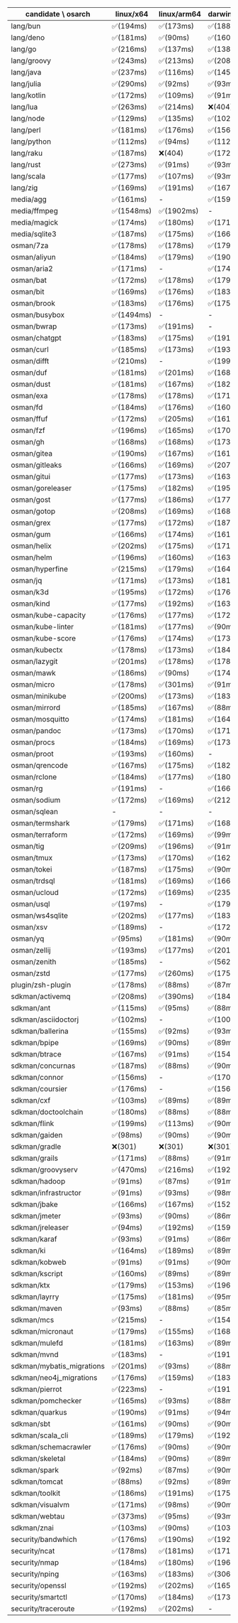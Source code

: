 | candidate \ osarch | linux/x64 | linux/arm64 | darwin/x64 | darwin/arm64 | win/x64 |
| ------------------ | ----------- | ------------ | ---------- | --------- | ------- |
|lang/bun | ✅(194ms) | ✅(173ms) | ✅(188ms) | ✅(201ms) | - |
|lang/deno | ✅(181ms) | ✅(90ms) | ✅(160ms) | ✅(169ms) | ✅(182ms) |
|lang/go | ✅(216ms) | ✅(137ms) | ✅(138ms) | ✅(137ms) | ✅(199ms) |
|lang/groovy | ✅(243ms) | ✅(213ms) | ✅(208ms) | ✅(196ms) | ✅(220ms) |
|lang/java | ✅(237ms) | ✅(116ms) | ✅(145ms) | ✅(139ms) | ✅(117ms) |
|lang/julia | ✅(290ms) | ✅(92ms) | ✅(93ms) | ✅(95ms) | ✅(95ms) |
|lang/kotlin | ✅(172ms) | ✅(109ms) | ✅(91ms) | ✅(89ms) | ✅(89ms) |
|lang/lua | ✅(263ms) | ✅(214ms) | ❌(404)| ❌(404)| ✅(227ms) |
|lang/node | ✅(129ms) | ✅(135ms) | ✅(102ms) | ✅(115ms) | ✅(113ms) |
|lang/perl | ✅(181ms) | ✅(176ms) | ✅(156ms) | ✅(96ms) | ❌(404)|
|lang/python | ✅(112ms) | ✅(94ms) | ✅(112ms) | ✅(93ms) | ✅(94ms) |
|lang/raku | ✅(187ms) | ❌(404)| ✅(172ms) | ✅(168ms) | ✅(172ms) |
|lang/rust | ✅(273ms) | ✅(91ms) | ✅(93ms) | ✅(92ms) | ✅(107ms) |
|lang/scala | ✅(177ms) | ✅(107ms) | ✅(93ms) | ✅(89ms) | ✅(88ms) |
|lang/zig | ✅(169ms) | ✅(191ms) | ✅(167ms) | ✅(169ms) | ✅(169ms) |
|media/agg | ✅(161ms) | - | ✅(159ms) | ✅(161ms) | ✅(159ms) |
|media/ffmpeg | ✅(1548ms) | ✅(1902ms) | - | ✅(1498ms) | ✅(1254ms) |
|media/magick | ✅(174ms) | ✅(180ms) | ✅(171ms) | ✅(180ms) | - |
|media/sqlite3 | ✅(187ms) | ✅(175ms) | ✅(166ms) | ✅(168ms) | ✅(175ms) |
|osman/7za | ✅(178ms) | ✅(178ms) | ✅(179ms) | ✅(163ms) | ✅(197ms) |
|osman/aliyun | ✅(184ms) | ✅(179ms) | ✅(190ms) | ✅(178ms) | ✅(177ms) |
|osman/aria2 | ✅(171ms) | - | ✅(174ms) | ✅(91ms) | ✅(182ms) |
|osman/bat | ✅(172ms) | ✅(178ms) | ✅(179ms) | ✅(174ms) | ✅(182ms) |
|osman/bit | ✅(169ms) | ✅(176ms) | ✅(183ms) | ✅(161ms) | ✅(178ms) |
|osman/brook | ✅(183ms) | ✅(176ms) | ✅(175ms) | ✅(179ms) | ✅(175ms) |
|osman/busybox | ✅(1494ms) | - | - | - | ✅(1161ms) |
|osman/bwrap | ✅(173ms) | ✅(191ms) | - | - | - |
|osman/chatgpt | ✅(183ms) | ✅(175ms) | ✅(191ms) | ✅(180ms) | ✅(163ms) |
|osman/curl | ✅(185ms) | ✅(173ms) | ✅(193ms) | ✅(172ms) | ✅(174ms) |
|osman/difft | ✅(210ms) | - | ✅(199ms) | ✅(178ms) | ✅(172ms) |
|osman/duf | ✅(181ms) | ✅(201ms) | ✅(168ms) | ✅(167ms) | ✅(232ms) |
|osman/dust | ✅(181ms) | ✅(167ms) | ✅(182ms) | ✅(184ms) | ✅(175ms) |
|osman/exa | ✅(178ms) | ✅(178ms) | ✅(171ms) | ✅(179ms) | ✅(180ms) |
|osman/fd | ✅(184ms) | ✅(176ms) | ✅(160ms) | ✅(172ms) | ✅(177ms) |
|osman/ffuf | ✅(172ms) | ✅(205ms) | ✅(161ms) | ✅(161ms) | ✅(213ms) |
|osman/fzf | ✅(196ms) | ✅(165ms) | ✅(170ms) | ✅(180ms) | ✅(192ms) |
|osman/gh | ✅(168ms) | ✅(168ms) | ✅(173ms) | ✅(176ms) | ✅(171ms) |
|osman/gitea | ✅(190ms) | ✅(167ms) | ✅(161ms) | ✅(200ms) | ✅(167ms) |
|osman/gitleaks | ✅(166ms) | ✅(169ms) | ✅(207ms) | ✅(180ms) | ✅(173ms) |
|osman/gitui | ✅(177ms) | ✅(173ms) | ✅(163ms) | ✅(189ms) | ✅(169ms) |
|osman/goreleaser | ✅(175ms) | ✅(182ms) | ✅(195ms) | ✅(179ms) | ✅(176ms) |
|osman/gost | ✅(177ms) | ✅(186ms) | ✅(177ms) | ✅(168ms) | ✅(175ms) |
|osman/gotop | ✅(208ms) | ✅(169ms) | ✅(168ms) | ✅(161ms) | ✅(179ms) |
|osman/grex | ✅(177ms) | ✅(172ms) | ✅(187ms) | ✅(179ms) | ✅(171ms) |
|osman/gum | ✅(166ms) | ✅(174ms) | ✅(161ms) | ✅(185ms) | ✅(170ms) |
|osman/helix | ✅(202ms) | ✅(175ms) | ✅(171ms) | ✅(172ms) | ✅(183ms) |
|osman/helm | ✅(196ms) | ✅(160ms) | ✅(163ms) | ✅(171ms) | ✅(162ms) |
|osman/hyperfine | ✅(215ms) | ✅(179ms) | ✅(164ms) | ✅(176ms) | ✅(172ms) |
|osman/jq | ✅(171ms) | ✅(173ms) | ✅(181ms) | ✅(182ms) | ✅(169ms) |
|osman/k3d | ✅(195ms) | ✅(172ms) | ✅(176ms) | ✅(174ms) | ✅(173ms) |
|osman/kind | ✅(177ms) | ✅(192ms) | ✅(163ms) | ✅(173ms) | ✅(167ms) |
|osman/kube-capacity | ✅(176ms) | ✅(177ms) | ✅(172ms) | ✅(178ms) | ✅(179ms) |
|osman/kube-linter | ✅(181ms) | ✅(177ms) | ✅(90ms) | ✅(197ms) | ✅(219ms) |
|osman/kube-score | ✅(176ms) | ✅(174ms) | ✅(173ms) | ✅(168ms) | ✅(186ms) |
|osman/kubectx | ✅(178ms) | ✅(173ms) | ✅(184ms) | ✅(167ms) | ✅(181ms) |
|osman/lazygit | ✅(201ms) | ✅(178ms) | ✅(178ms) | ✅(172ms) | ✅(197ms) |
|osman/mawk | ✅(186ms) | ✅(90ms) | ✅(174ms) | - | ✅(170ms) |
|osman/micro | ✅(178ms) | ✅(301ms) | ✅(91ms) | ✅(177ms) | ✅(171ms) |
|osman/minikube | ✅(200ms) | ✅(173ms) | ✅(183ms) | ✅(179ms) | ✅(180ms) |
|osman/mirrord | ✅(185ms) | ✅(167ms) | ✅(88ms) | ✅(178ms) | - |
|osman/mosquitto | ✅(174ms) | ✅(181ms) | ✅(164ms) | ✅(178ms) | ✅(163ms) |
|osman/pandoc | ✅(173ms) | ✅(170ms) | ✅(171ms) | ✅(177ms) | ✅(167ms) |
|osman/procs | ✅(184ms) | ✅(169ms) | ✅(173ms) | ✅(168ms) | ✅(181ms) |
|osman/proot | ✅(193ms) | ✅(160ms) | - | - | - |
|osman/qrencode | ✅(167ms) | ✅(175ms) | ✅(182ms) | ✅(174ms) | ✅(171ms) |
|osman/rclone | ✅(184ms) | ✅(177ms) | ✅(180ms) | ✅(161ms) | ✅(200ms) |
|osman/rg | ✅(191ms) | - | ✅(166ms) | ✅(90ms) | ✅(175ms) |
|osman/sodium | ✅(172ms) | ✅(169ms) | ✅(212ms) | ✅(182ms) | ✅(177ms) |
|osman/sqlean | - | - | - | ❌(404)| ✅(174ms) |
|osman/termshark | ✅(179ms) | ✅(171ms) | ✅(168ms) | ✅(171ms) | ✅(184ms) |
|osman/terraform | ✅(172ms) | ✅(169ms) | ✅(99ms) | ✅(177ms) | ✅(167ms) |
|osman/tig | ✅(209ms) | ✅(196ms) | ✅(91ms) | ✅(193ms) | - |
|osman/tmux | ✅(173ms) | ✅(170ms) | ✅(162ms) | ✅(178ms) | ✅(176ms) |
|osman/tokei | ✅(187ms) | ✅(175ms) | ✅(90ms) | ✅(173ms) | ✅(189ms) |
|osman/trdsql | ✅(181ms) | ✅(169ms) | ✅(166ms) | ✅(177ms) | ✅(166ms) |
|osman/ucloud | ✅(172ms) | ✅(169ms) | ✅(235ms) | ✅(178ms) | ✅(184ms) |
|osman/usql | ✅(197ms) | - | ✅(179ms) | ✅(172ms) | ✅(179ms) |
|osman/ws4sqlite | ✅(202ms) | ✅(177ms) | ✅(183ms) | ✅(172ms) | ✅(172ms) |
|osman/xsv | ✅(189ms) | - | ✅(172ms) | - | ✅(170ms) |
|osman/yq | ✅(95ms) | ✅(181ms) | ✅(90ms) | ✅(186ms) | ✅(164ms) |
|osman/zellij | ✅(193ms) | ✅(177ms) | ✅(201ms) | ✅(175ms) | - |
|osman/zenith | ✅(185ms) | - | ✅(562ms) | ✅(177ms) | - |
|osman/zstd | ✅(177ms) | ✅(260ms) | ✅(175ms) | ✅(174ms) | ✅(178ms) |
|plugin/zsh-plugin | ✅(178ms) | ✅(88ms) | ✅(87ms) | ✅(88ms) | ✅(89ms) |
|sdkman/activemq | ✅(208ms) | ✅(390ms) | ✅(184ms) | ✅(470ms) | ✅(281ms) |
|sdkman/ant | ✅(115ms) | ✅(95ms) | ✅(88ms) | ✅(89ms) | ✅(89ms) |
|sdkman/asciidoctorj | ✅(102ms) | - | ✅(100ms) | ✅(91ms) | ✅(90ms) |
|sdkman/ballerina | ✅(155ms) | ✅(92ms) | ✅(93ms) | ✅(111ms) | ✅(97ms) |
|sdkman/bpipe | ✅(169ms) | ✅(90ms) | ✅(89ms) | ✅(153ms) | ✅(89ms) |
|sdkman/btrace | ✅(167ms) | ✅(91ms) | ✅(154ms) | ✅(89ms) | ✅(91ms) |
|sdkman/concurnas | ✅(187ms) | ✅(88ms) | ✅(90ms) | ✅(88ms) | ✅(89ms) |
|sdkman/connor | ✅(156ms) | - | ✅(170ms) | ✅(88ms) | ✅(175ms) |
|sdkman/coursier | ✅(176ms) | - | ✅(156ms) | ✅(89ms) | ✅(175ms) |
|sdkman/cxf | ✅(103ms) | ✅(89ms) | ✅(89ms) | ✅(86ms) | ✅(93ms) |
|sdkman/doctoolchain | ✅(180ms) | ✅(88ms) | ✅(88ms) | ✅(88ms) | ✅(89ms) |
|sdkman/flink | ✅(199ms) | ✅(113ms) | ✅(90ms) | ✅(87ms) | ✅(86ms) |
|sdkman/gaiden | ✅(98ms) | ✅(90ms) | ✅(90ms) | ✅(89ms) | ✅(92ms) |
|sdkman/gradle | ❌(301)| ❌(301)| ❌(301)| ❌(301)| ❌(301)|
|sdkman/grails | ✅(171ms) | ✅(88ms) | ✅(91ms) | ✅(95ms) | ✅(91ms) |
|sdkman/groovyserv | ✅(470ms) | ✅(216ms) | ✅(192ms) | ✅(158ms) | ✅(225ms) |
|sdkman/hadoop | ✅(91ms) | ✅(87ms) | ✅(91ms) | ✅(87ms) | ✅(86ms) |
|sdkman/infrastructor | ✅(91ms) | ✅(93ms) | ✅(98ms) | ✅(88ms) | ✅(89ms) |
|sdkman/jbake | ✅(166ms) | ✅(167ms) | ✅(152ms) | ✅(91ms) | ✅(89ms) |
|sdkman/jmeter | ✅(93ms) | ✅(90ms) | ✅(86ms) | ✅(123ms) | ✅(90ms) |
|sdkman/jreleaser | ✅(94ms) | ✅(192ms) | ✅(159ms) | ✅(184ms) | ✅(168ms) |
|sdkman/karaf | ✅(93ms) | ✅(91ms) | ✅(86ms) | ✅(88ms) | ✅(94ms) |
|sdkman/ki | ✅(164ms) | ✅(189ms) | ✅(89ms) | ✅(90ms) | ✅(90ms) |
|sdkman/kobweb | ✅(91ms) | ✅(91ms) | ✅(90ms) | ✅(88ms) | ✅(89ms) |
|sdkman/kscript | ✅(160ms) | ✅(89ms) | ✅(89ms) | ✅(181ms) | ✅(90ms) |
|sdkman/ktx | ✅(179ms) | ✅(153ms) | ✅(196ms) | ✅(90ms) | ✅(88ms) |
|sdkman/layrry | ✅(175ms) | ✅(181ms) | ✅(95ms) | ✅(90ms) | ✅(88ms) |
|sdkman/maven | ✅(93ms) | ✅(88ms) | ✅(85ms) | ✅(86ms) | ✅(90ms) |
|sdkman/mcs | ✅(215ms) | - | ✅(154ms) | ✅(176ms) | ✅(179ms) |
|sdkman/micronaut | ✅(179ms) | ✅(155ms) | ✅(168ms) | ✅(88ms) | ✅(186ms) |
|sdkman/mulefd | ✅(181ms) | ✅(163ms) | ✅(89ms) | ✅(89ms) | ✅(89ms) |
|sdkman/mvnd | ✅(183ms) | - | ✅(191ms) | ✅(171ms) | ✅(177ms) |
|sdkman/mybatis_migrations | ✅(201ms) | ✅(93ms) | ✅(88ms) | ✅(88ms) | ✅(88ms) |
|sdkman/neo4j_migrations | ✅(176ms) | ✅(159ms) | ✅(183ms) | ✅(179ms) | ✅(163ms) |
|sdkman/pierrot | ✅(223ms) | - | ✅(191ms) | - | ✅(168ms) |
|sdkman/pomchecker | ✅(165ms) | ✅(93ms) | ✅(88ms) | ✅(88ms) | ✅(91ms) |
|sdkman/quarkus | ✅(190ms) | ✅(91ms) | ✅(94ms) | ✅(166ms) | ✅(91ms) |
|sdkman/sbt | ✅(161ms) | ✅(90ms) | ✅(90ms) | ✅(94ms) | ✅(89ms) |
|sdkman/scala_cli | ✅(189ms) | ✅(179ms) | ✅(192ms) | ✅(172ms) | ✅(171ms) |
|sdkman/schemacrawler | ✅(176ms) | ✅(90ms) | ✅(90ms) | ✅(95ms) | ✅(89ms) |
|sdkman/skeletal | ✅(184ms) | ✅(90ms) | ✅(89ms) | ✅(89ms) | ✅(90ms) |
|sdkman/spark | ✅(92ms) | ✅(87ms) | ✅(90ms) | ✅(86ms) | ✅(88ms) |
|sdkman/tomcat | ✅(88ms) | ✅(92ms) | ✅(89ms) | ✅(86ms) | ✅(95ms) |
|sdkman/toolkit | ✅(186ms) | ✅(191ms) | ✅(175ms) | ✅(88ms) | ✅(194ms) |
|sdkman/visualvm | ✅(171ms) | ✅(98ms) | ✅(90ms) | ✅(90ms) | ✅(89ms) |
|sdkman/webtau | ✅(373ms) | ✅(95ms) | ✅(93ms) | ✅(92ms) | ✅(96ms) |
|sdkman/znai | ✅(103ms) | ✅(90ms) | ✅(103ms) | ✅(91ms) | ✅(95ms) |
|security/bandwhich | ✅(176ms) | ✅(190ms) | ✅(192ms) | ✅(187ms) | - |
|security/ncat | ✅(178ms) | ✅(181ms) | ✅(171ms) | ✅(195ms) | - |
|security/nmap | ✅(184ms) | ✅(180ms) | ✅(196ms) | ✅(175ms) | - |
|security/nping | ✅(163ms) | ✅(183ms) | ✅(306ms) | ✅(173ms) | - |
|security/openssl | ✅(192ms) | ✅(202ms) | ✅(165ms) | ✅(178ms) | ✅(177ms) |
|security/smartctl | ✅(170ms) | ✅(184ms) | ✅(173ms) | ✅(189ms) | ✅(196ms) |
|security/traceroute | ✅(192ms) | ✅(202ms) | - | - | - |

